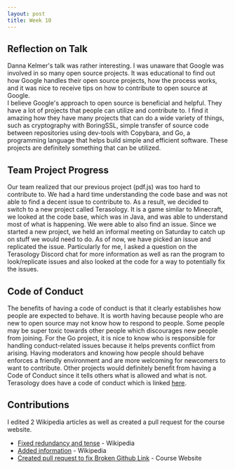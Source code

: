 ```yaml
--- 
layout: post
title: Week 10
---
```


## Reflection on Talk  
Danna Kelmer's talk was rather interesting. I was unaware that Google was involved in so many open source projects. It was educational to find out how Google handles their open source projects, how the process works, and it was nice to receive tips on how to contribute to open source at Google.   
I believe Google's approach to open source is beneficial and helpful. They have a lot of projects that people can utilize and contribute to. I find it amazing how they have many projects that can do a wide variety of things, such as cryptography with BoringSSL, simple transfer of source code between repositories using dev-tools with Copybara, and Go, a programming language that helps build simple and efficient software. These projects are definitely something that can be utilized. 

## Team Project Progress  
Our team realized that our previous project (pdf.js) was too hard to contribute to. We had a hard time understanding the code base and was not able to find a decent issue to contribute to. As a result, we decided to switch to a new project called Terasology. It is a game similar to Minecraft, we looked at the code base, which was in Java, and was able to understand most of what is happening. We were able to also find an issue. Since we started a new project, we held an informal meeting on Saturday to catch up on stuff we would need to do. As of now, we have picked an issue and replicated the issue. Particularly for me, I asked a question on the Terasology Discord chat for more information as well as ran the program to look/replicate issues and also looked at the code for a way to potentially fix the issues.

## Code of Conduct  
The benefits of having a code of conduct is that it clearly establishes how people are expected to behave. It is worth having because people who are new to open source may not know how to respond to people. Some people may be super toxic towards other people which discourages new people from joining. For the Go project, it is nice to know who is responsible for handling conduct-related issues because it helps prevents conflict from arising. Having moderators and knowing how people should behave enforces a friendly environment and are more welcoming for newcomers to want to contribute. Other projects would definitely benefit from having a Code of Conduct since it tells others what is allowed and what is not. Terasology does have a code of conduct which is linked [here](https://github.com/MovingBlocks/Terasology/blob/develop/docs/Conduct.md). 

## Contributions
I edited 2 Wikipedia articles as well as created a pull request for the course website.
* [Fixed redundancy and tense](https://en.wikipedia.org/w/index.php?title=Asaka_(musician)&oldid=834283706) - Wikipedia
* [Added information](https://en.wikipedia.org/w/index.php?title=Flow_(band)&oldid=834318813) - Wikipedia
* [Created pull request to fix Broken Github Link](https://github.com/joannakl/cs480_s18/pull/106) - Course Website


